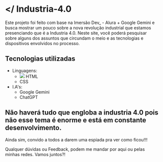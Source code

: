 # </ Industria-4.0
  Este projeto foi feito com base na Imersão Dev_ - Alura + Google Gemini e busca mostrar um pouco sobre a nova revolução industrial que estamos presenciando que é a Industria 4.0. Neste site, você poderá pesquisar sobre alguns dos assuntos que circundam o meio e as tecnologias e dispositivos envolvidos no processo. 

## Tecnologias utilizadas
* Linguagens:
  - <img src="https://icons8.com/icons/set/html"> HTML
  - CSS
* I.A's:
  - Google Gemini
  - ChatGPT

## Não haverá tudo que engloba a industria 4.0 pois não esse tema é enorme e está em constante desenvolvimento.
Ainda sim, convido a todos a darem uma espiada pra ver como ficou!!!

Qualquer dúvidas ou Feedback, podem me mandar por aqui ou pelas minhas redes.
Vamos juntos?!
